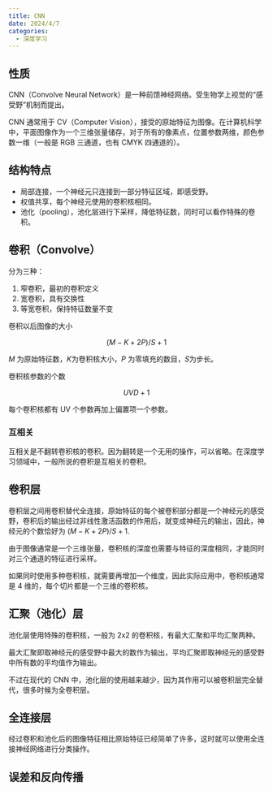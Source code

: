 ```yaml
---
title: CNN
date: 2024/4/7
categories:
  - 深度学习
---
```


## 性质

CNN（Convolve Neural Network）是一种前馈神经网络。受生物学上视觉的“感受野”机制而提出。

CNN 通常用于 CV（Computer Vision），接受的原始特征为图像。在计算机科学中，平面图像作为一个三维张量储存，对于所有的像素点，位置参数两维，颜色参数一维（一般是 RGB 三通道，也有 CMYK 四通道的）。

## 结构特点

- 局部连接，一个神经元只连接到一部分特征区域，即感受野。
- 权值共享，每个神经元使用的卷积核相同。
- 池化（pooling），池化层进行下采样，降低特征数，同时可以看作特殊的卷积。

## 卷积（Convolve）

分为三种：

1. 窄卷积，最初的卷积定义
2. 宽卷积，具有交换性
3. 等宽卷积，保持特征数量不变

卷积以后图像的大小

$$
(M-K+2P)/S+1
$$

$M$ 为原始特征数，$K$为卷积核大小，$P$ 为零填充的数目，$S$为步长。

卷积核参数的个数

$$
UVD+1
$$

每个卷积核都有 UV 个参数再加上偏置项一个参数。

### 互相关

互相关是不翻转卷积核的卷积。因为翻转是一个无用的操作，可以省略。在深度学习领域中，一般所说的卷积是互相关的卷积。

## 卷积层

卷积层之间用卷积替代全连接，原始特征的每个被卷积部分都是一个神经元的感受野，卷积后的输出经过非线性激活函数的作用后，就变成神经元的输出，因此，神经元的个数恰好为 $(M-K+2P)/S+1$.

由于图像通常是一个三维张量，卷积核的深度也需要与特征的深度相同，才能同时对三个通道的特征进行采样。

如果同时使用多种卷积核，就需要再增加一个维度，因此实际应用中，卷积核通常是 4 维的，每个切片都是一个三维的卷积核。

## 汇聚（池化）层

池化层使用特殊的卷积核，一般为 2x2 的卷积核，有最大汇聚和平均汇聚两种。

最大汇聚即取神经元的感受野中最大的数作为输出，平均汇聚即取神经元的感受野中所有数的平均值作为输出。

不过在现代的 CNN 中，池化层的使用越来越少，因为其作用可以被卷积层完全替代，很多时候为全卷积层。

## 全连接层

经过卷积和池化后的图像特征相比原始特征已经简单了许多，这时就可以使用全连接神经网络进行分类操作。

## 误差和反向传播

